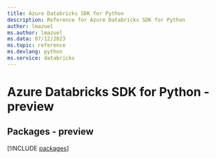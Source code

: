```yaml
---
title: Azure Databricks SDK for Python
description: Reference for Azure Databricks SDK for Python
author: lmazuel
ms.author: lmazuel
ms.data: 07/12/2023
ms.topic: reference
ms.devlang: python
ms.service: databricks
---
```

# Azure Databricks SDK for Python - preview
## Packages - preview
[!INCLUDE [packages](databricks-index.md)]